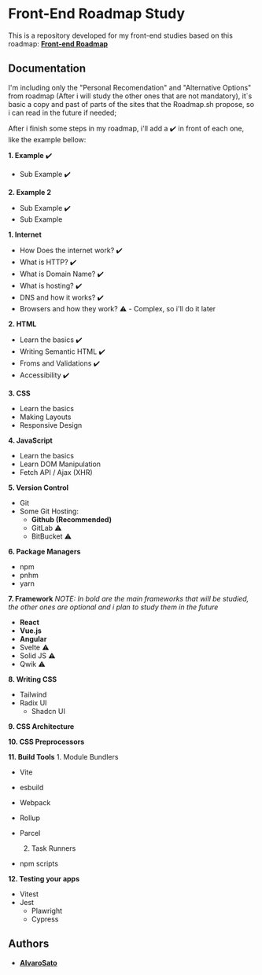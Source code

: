 
# Front-End Roadmap Study

This is a repository developed for my front-end studies based on this roadmap:
**[Front-end Roadmap](https://roadmap.sh/frontend)**


## Documentation

I'm including only the "Personal Recomendation" and "Alternative Options" from roadmap (After i will study the other ones that are not mandatory), it`s basic a copy and past of parts of the sites that the Roadmap.sh propose, so i can read in the future if needed;

After i finish some steps in my roadmap, i'll add a ✔️ in front of each one, like the example bellow:

**1. Example** ✔️
  * Sub Example ✔️

**2. Example 2**
  * Sub Example ✔️
  * Sub Example

**1. Internet**
  * How Does the internet work? ✔️
  * What is HTTP? ✔️
  * What is Domain Name? ✔️
  * What is hosting? ✔️
  * DNS and how it works? ✔️
  * Browsers and how they work? ⚠️ - Complex, so i'll do it later

**2. HTML**
  * Learn the basics ✔️
  * Writing Semantic HTML ✔️
  * Froms and Validations ✔️
  * Accessibility ✔️

**3. CSS**
  * Learn the basics
  * Making Layouts
  * Responsive Design

**4. JavaScript**
  * Learn the basics
  * Learn DOM Manipulation
  * Fetch API / Ajax (XHR)

**5. Version Control**
  * Git
  * Some Git Hosting:
    * **Github (Recommended)**
    * GitLab ⚠️
    * BitBucket ⚠️

**6. Package Managers**
  * npm
  * pnhm
  * yarn

**7. Framework** _NOTE: In bold are the main frameworks that will be studied, the other ones are optional and i plan to study them in the future_
  * **React**
  * **Vue.js**
  * **Angular**
  * Svelte ⚠️
  * Solid JS ⚠️
  * Qwik ⚠️

**8. Writing CSS**
  * Tailwind
  * Radix UI
    * Shadcn UI

**9. CSS Architecture**

**10. CSS Preprocessors**

**11. Build Tools**
    1. Module Bundlers
  * Vite
  * esbuild
  * Webpack
  * Rollup
  * Parcel

    2. Task Runners
  * npm scripts

**12. Testing your apps**
  * Vitest
  * Jest
    * Plawright
    * Cypress


## Authors

- **[AlvaroSato](https://github.com/AlvaroSato)**

